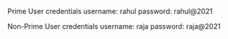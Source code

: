 Prime User credentials
 username: rahul
 password: rahul@2021

Non-Prime User credentials
 username: raja
 password: raja@2021